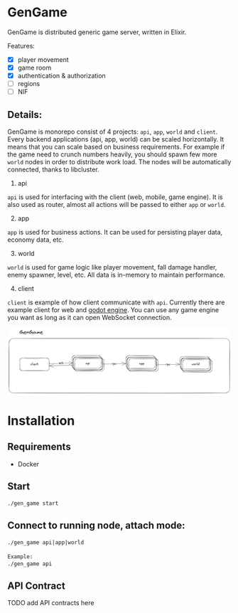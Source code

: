 # GenGame

GenGame is distributed generic game server, written in Elixir.

Features:

- [x] player movement
- [x] game room
- [x] authentication & authorization
- [ ] regions
- [ ] NIF

## Details:

GenGame is monorepo consist of 4 projects: `api`, `app`, `world` and `client`. Every backend applications (api, app, world) can be scaled horizontally. It means that you can scale based on business requirements. For example if the game need to crunch numbers heavily, you should spawn few more `world` nodes in order to distribute work load. The nodes will be automatically connected, thanks to libcluster.

1. api

`api` is used for interfacing with the client (web, mobile, game engine). It is also used as router, almost all actions will be passed to either `app` or `world`.

2. app

`app` is used for business actions. It can be used for persisting player data, economy data, etc.

3. world

`world` is used for game logic like player movement, fall damage handler, enemy spawner, level, etc. All data is in-memory to maintain performance.

4. client

`client` is example of how client communicate with `api`. Currently there are example client for web and [godot engine](https://godotengine.org). You can use any game engine you want as long as it can open WebSocket connection.

![Alt text](docs/big_pict.png?raw=true "Big pict")

# Installation

## Requirements

- Docker

## Start

```
./gen_game start
```

## Connect to running node, attach mode:

```
./gen_game api|app|world

Example:
./gen_game api
```

## API Contract

TODO add API contracts here
